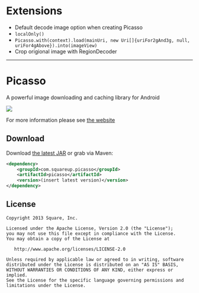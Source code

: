 

# Extensions

* Default decode image option when creating Picasso
* `localOnly()`
* `Picasso.with(context).load(mainUri, new Uri[]{uriFor2gAnd3g, null, uriFor4gAbove}).into(imageView)`
* Crop origional image with RegionDecoder





---------------------

Picasso
========

A powerful image downloading and caching library for Android

![](website/static/sample.png)

For more information please see [the website][1]



Download
--------

Download [the latest JAR][2] or grab via Maven:

```xml
<dependency>
    <groupId>com.squareup.picasso</groupId>
    <artifactId>picasso</artifactId>
    <version>(insert latest version)</version>
</dependency>
```



License
--------

    Copyright 2013 Square, Inc.

    Licensed under the Apache License, Version 2.0 (the "License");
    you may not use this file except in compliance with the License.
    You may obtain a copy of the License at

       http://www.apache.org/licenses/LICENSE-2.0

    Unless required by applicable law or agreed to in writing, software
    distributed under the License is distributed on an "AS IS" BASIS,
    WITHOUT WARRANTIES OR CONDITIONS OF ANY KIND, either express or implied.
    See the License for the specific language governing permissions and
    limitations under the License.


 [1]: http://square.github.io/picasso/
 [2]: http://repository.sonatype.org/service/local/artifact/maven/redirect?r=central-proxy&g=com.squareup.picasso&a=picasso&v=LATEST
